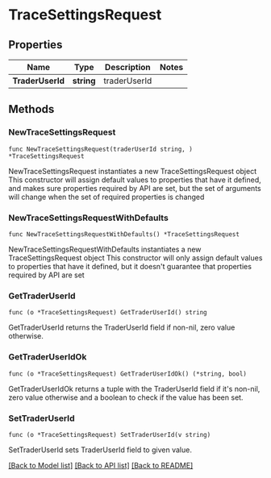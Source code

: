 # TraceSettingsRequest

## Properties

Name | Type | Description | Notes
------------ | ------------- | ------------- | -------------
**TraderUserId** | **string** | traderUserId | 

## Methods

### NewTraceSettingsRequest

`func NewTraceSettingsRequest(traderUserId string, ) *TraceSettingsRequest`

NewTraceSettingsRequest instantiates a new TraceSettingsRequest object
This constructor will assign default values to properties that have it defined,
and makes sure properties required by API are set, but the set of arguments
will change when the set of required properties is changed

### NewTraceSettingsRequestWithDefaults

`func NewTraceSettingsRequestWithDefaults() *TraceSettingsRequest`

NewTraceSettingsRequestWithDefaults instantiates a new TraceSettingsRequest object
This constructor will only assign default values to properties that have it defined,
but it doesn't guarantee that properties required by API are set

### GetTraderUserId

`func (o *TraceSettingsRequest) GetTraderUserId() string`

GetTraderUserId returns the TraderUserId field if non-nil, zero value otherwise.

### GetTraderUserIdOk

`func (o *TraceSettingsRequest) GetTraderUserIdOk() (*string, bool)`

GetTraderUserIdOk returns a tuple with the TraderUserId field if it's non-nil, zero value otherwise
and a boolean to check if the value has been set.

### SetTraderUserId

`func (o *TraceSettingsRequest) SetTraderUserId(v string)`

SetTraderUserId sets TraderUserId field to given value.



[[Back to Model list]](../README.md#documentation-for-models) [[Back to API list]](../README.md#documentation-for-api-endpoints) [[Back to README]](../README.md)


